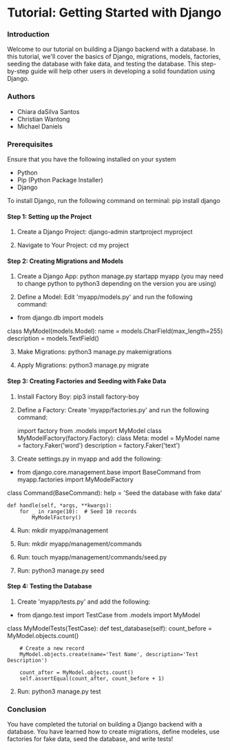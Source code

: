 # Tutorial: Getting Started with Django
### Introduction
Welcome to our tutorial on building a Django backend with a database. In this tutorial, we'll cover the basics of Django, migrations, models, factories, seeding the database with fake data, and testing the database. This step-by-step guide will help other users in developing a solid foundation using Django. 

### Authors
- Chiara daSilva Santos
- Christian Wantong
- Michael Daniels

### Prerequisites
Ensure that you have the following installed on your system
- Python
- Pip (Python Package Installer)
- Django

To install Django, run the following command on terminal:
pip install django


#### Step 1: Setting up the Project
1. Create a Django Project:
django-admin startproject myproject

2. Navigate to Your Project:
cd my project

#### Step 2: Creating Migrations and Models
1. Create a Django App: python manage.py startapp myapp
(you may need to change python to python3 depending on the version you are using)

2. Define a Model: Edit 'myapp/models.py' and run the following command:
- from django.db import models

class MyModel(models.Model):
    name = models.CharField(max_length=255)
    description = models.TextField()

3. Make Migrations:
python3 manage.py makemigrations

4. Apply Migrations:
python3 manage.py migrate

#### Step 3: Creating Factories and Seeding with Fake Data
1. Install Factory Boy:
pip3 install factory-boy

2. Define a Factory:
Create 'myapp/factories.py' and run the following command:

    import factory from .models import MyModel
    class MyModelFactory(factory.Factory):
    class Meta:
        model = MyModel
    name = factory.Faker('word')
    description = factory.Faker('text')

3. Create settings.py in myapp and add the following:
- from django.core.management.base import BaseCommand
from myapp.factories import MyModelFactory

class Command(BaseCommand):
    help = 'Seed the database with fake data'

    def handle(self, *args, **kwargs):
        for _ in range(10):  # Seed 10 records
            MyModelFactory()


4. Run: mkdir myapp/management

5. Run: mkdir myapp/management/commands

6. Run: touch myapp/management/commands/seed.py

7. Run: python3 manage.py seed

#### Step 4: Testing the Database
1. Create 'myapp/tests.py' and add the following:
- from django.test import TestCase
from .models import MyModel

class MyModelTests(TestCase):
    def test_database(self):
        count_before = MyModel.objects.count()

        # Create a new record
        MyModel.objects.create(name='Test Name', description='Test Description')

        count_after = MyModel.objects.count()
        self.assertEqual(count_after, count_before + 1)

2. Run: python3 manage.py test


### Conclusion
You have completed the tutorial on building a Django backend with a database. You have learned how to create migrations, define modeles, use factories for fake data, seed the database, and write tests!
